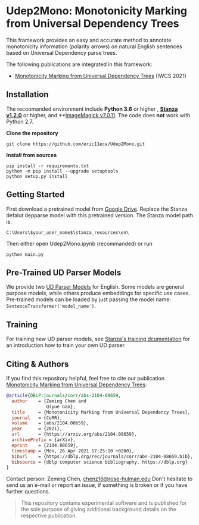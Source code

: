 
# Udep2Mono: Monotonicity Marking from Universal Dependency Trees

This framework provides an easy and accurate method to annotate monotonicity information (polarity arrows) on natural English sentences based on Universal Dependency parse trees.  

The following publications are integrated in this framework:
- [Monotonicity Marking from Universal Dependency Trees](https://arxiv.org/abs/1908.10084) (IWCS 2021)

## Installation
The recoomanded environment include **Python 3.6** or higher , **[Stanza v1.2.0](https://github.com/stanfordnlp/stanza)** or higher, and **[ImageMagick v7.0.11](https://imagemagick.org/script/download.php). The code does **not** work with Python 2.7.

**Clone the repository**
```
git clone https://github.com/eric11eca/Udep2Mono.git
```

**Install from sources**
```
pip install -r requirements.txt
python -m pip install --upgrade setuptools
python setup.py install
```

## Getting Started

First download a pretrained model from [Google Drive](https://drive.google.com/drive/folders/1XHCHA2inUs-1CfCXobFL0Feaw-eEsO5Y?usp=sharing). Replace the Stanza defalut depparse model with this pretrained version. The Stanza model path is: 
````
C:\Users\$your_user_name$\stanza_resources\en\
````
Then either open Udep2Mono.ipynb (recommanded) or run
````
python main.py
````

## Pre-Trained UD Parser Models

We provide two [UD Parser Models](https://drive.google.com/drive/folders/1XHCHA2inUs-1CfCXobFL0Feaw-eEsO5Y?usp=sharing) for English. Some models are general purpose models, while others produce embeddings for specific use cases. Pre-trained models can be loaded by just passing the model name: `SentenceTransformer('model_name')`.

## Training
For training new UD parser models, see [Stanza's training dcumentation](https://stanfordnlp.github.io/stanza/training.html#setting-environment-variables) for an introduction how to train your own UD parser. 

## Citing & Authors
If you find this repository helpful, feel free to cite our publication [Monotonicity Marking from Universal Dependency Trees](https://arxiv.org/abs/1908.10084):
```bibtex 
@article{DBLP:journals/corr/abs-2104-08659,
  author    = {Zeming Chen and
               Qiyue Gao},
  title     = {Monotonicity Marking from Universal Dependency Trees},
  journal   = {CoRR},
  volume    = {abs/2104.08659},
  year      = {2021},
  url       = {https://arxiv.org/abs/2104.08659},
  archivePrefix = {arXiv},
  eprint    = {2104.08659},
  timestamp = {Mon, 26 Apr 2021 17:25:10 +0200},
  biburl    = {https://dblp.org/rec/journals/corr/abs-2104-08659.bib},
  bibsource = {dblp computer science bibliography, https://dblp.org}
}
```
Contact person: Zeming Chen, [chenz16@rose-hulman.edu](mailto:chenz16@rose-hulman.edu)
Don't hesitate to send us an e-mail or report an issue, if something is broken or if you have further questions.

> This repository contains experimental software and is published for the sole purpose of giving additional background details on the respective publication.
